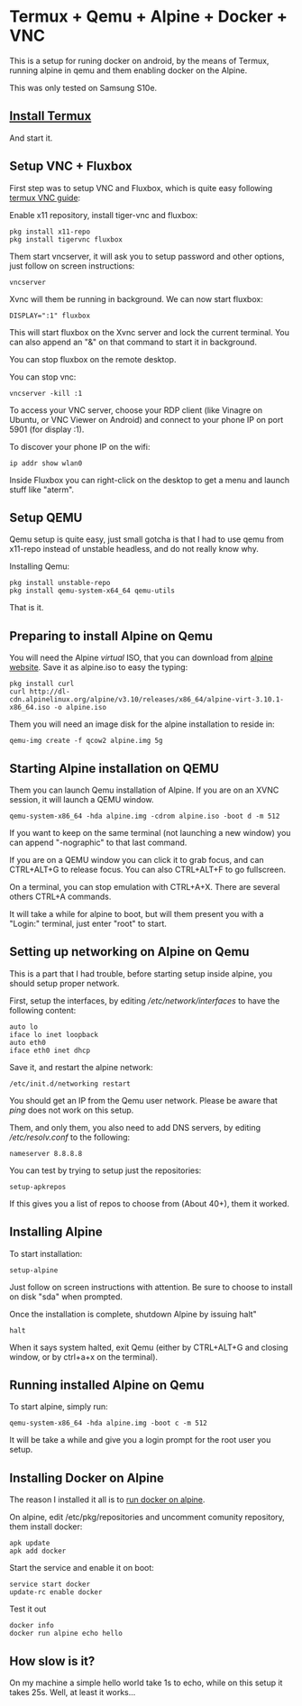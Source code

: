 # Termux + Qemu + Alpine + Docker + VNC

This is a setup for runing docker on android, by the means of Termux, running alpine in qemu and them enabling docker on the Alpine.

This was only tested on Samsung S10e.

## [Install Termux](https://termux.com)

And start it.

## Setup VNC + Fluxbox

First step was to setup VNC and Fluxbox, which is quite easy following [termux VNC guide](https://wiki.termux.com/wiki/Graphic_Environment):

Enable x11 repository, install tiger-vnc and fluxbox:

```
pkg install x11-repo
pkg install tigervnc fluxbox
```

Them start vncserver, it will ask you to setup password and other options, just follow on screen instructions:

```
vncserver
```

Xvnc will them be running in background. We can now start fluxbox:

```
DISPLAY=":1" fluxbox
```

This will start fluxbox on the Xvnc server and lock the current terminal. You can also append an "&" on that command to start it in background.

You can stop fluxbox on the remote desktop.

You can stop vnc:

```
vncserver -kill :1
```

To access your VNC server, choose your RDP client (like Vinagre on Ubuntu, or VNC Viewer on Android) and connect to your phone IP on port 5901 (for display :1).

To discover your phone IP on the wifi:

```
ip addr show wlan0
```

Inside Fluxbox you can right-click on the desktop to get a menu and launch stuff like "aterm".

## Setup QEMU

Qemu setup is quite easy, just small gotcha is that I had to use qemu from x11-repo instead of unstable headless, and do not really know why.

Installing Qemu:

```
pkg install unstable-repo
pkg install qemu-system-x64_64 qemu-utils
```

That is it.

## Preparing to install Alpine on Qemu

You will need the Alpine *virtual* ISO, that you can download from [alpine website](https://alpinelinux.org). Save it as alpine.iso to easy the typing:

```
pkg install curl
curl http://dl-cdn.alpinelinux.org/alpine/v3.10/releases/x86_64/alpine-virt-3.10.1-x86_64.iso -o alpine.iso
```

Them you will need an image disk for the alpine installation to reside in:

```
qemu-img create -f qcow2 alpine.img 5g
```

## Starting Alpine installation on QEMU

Them you can launch Qemu installation of Alpine. If you are on an XVNC session, it will launch a QEMU window.

```
qemu-system-x86_64 -hda alpine.img -cdrom alpine.iso -boot d -m 512
```

If you want to keep on the same terminal (not launching a new window) you can append "-nographic" to that last command.

If you are on a QEMU window you can click it to grab focus, and can CTRL+ALT+G to release focus. You can also CTRL+ALT+F to go fullscreen.

On a terminal, you can stop emulation with CTRL+A+X. There are several others CTRL+A commands.

It will take a while for alpine to boot, but will them present you with a "Login:" terminal, just enter "root" to start. 

## Setting up networking on Alpine on Qemu

This is a part that I had trouble, before starting setup inside alpine, you should setup proper network.

First, setup the interfaces, by editing */etc/network/interfaces* to have the following content:

```
auto lo
iface lo inet loopback
auto eth0
iface eth0 inet dhcp
```

Save it, and restart the alpine network:

```
/etc/init.d/networking restart
```

You should get an IP from the Qemu user network. Please be aware that _ping_ does not work on this setup.

Them, and only them, you also need to add DNS servers, by editing */etc/resolv.conf* to the following:

```
nameserver 8.8.8.8
```

You can test by trying to setup just the repositories:

```
setup-apkrepos
```

If this gives you a list of repos to choose from (About 40+), them it worked.

## Installing Alpine

To start installation:

```
setup-alpine
```

Just follow on screen instructions with attention. Be sure to choose to install on disk "sda" when prompted.

Once the installation is complete, shutdown Alpine by issuing halt"

```
halt
```

When it says system halted, exit Qemu (either by CTRL+ALT+G and closing window, or by ctrl+a+x on the terminal).


## Running installed Alpine on Qemu

To start alpine, simply run:

```
qemu-system-x86_64 -hda alpine.img -boot c -m 512
```

It will be take a while and give you a login prompt for the root user you setup.

## Installing Docker on Alpine

The reason I installed it all is to [run docker on alpine](https://wiki.alpinelinux.org/wiki/Docker).

On alpine, edit /etc/pkg/repositories and uncomment comunity repository, them install docker:

```
apk update
apk add docker
```

Start the service and enable it on boot:

```
service start docker
update-rc enable docker
```

Test it out

```
docker info
docker run alpine echo hello
```

## How slow is it?

On my machine a simple hello world take 1s to echo, while on this setup it takes 25s. Well, at least it works...

